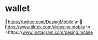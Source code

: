 # wallet

🐥https://twitter.com/DesingMobile \n
🤍https://www.tiktok.com/@desing.mobile \n
⭐️https://www.instagram.com/desing.mobile
